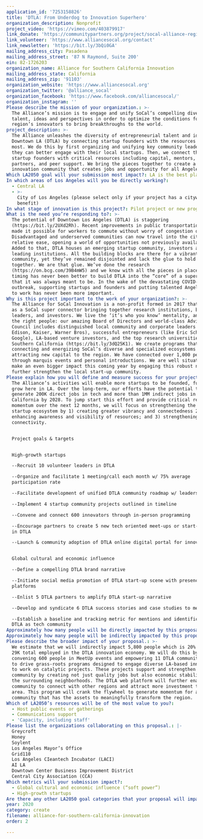 ```yaml
---
application_id: '7253158826'
title: 'DTLA: From Underdog to Innovation Superhero'
organization_description: Nonprofit
project_video: 'https://vimeo.com/403879917'
link_donate: 'https://communitypartners.org/project/socal-alliance-regional-development'
link_volunteer: 'https://www.alliancesocal.org/contact'
link_newsletter: 'https://bit.ly/3bQi0GA'
mailing_address_city: Pasadena
mailing_address_street: '87 N Raymond, Suite 200'
ein: 82-1726203
organization_name: Alliance for Southern California Innovation
mailing_address_state: California
mailing_address_zip: '91103'
organization_website: 'https://www.alliancesocal.org'
organization_twitter: '@alliance_socal'
organization_facebook: 'https://www.facebook.com/alliancesocal/'
organization_instagram: ''
Please describe the mission of your organization.: >-
  The Alliance’s mission is to engage and unify SoCal’s compelling diversity of
  talent, ideas and perspectives in order to optimize the conditions for the
  region’s innovators to bring breakthroughs to the world.
project_description: >-
  The Alliance unleashes the diversity of entrepreneurial talent and ideas in
  Downtown LA (DTLA) by connecting startup founders with the resources they need
  most. We do this by first organizing and unifying key community leaders so
  they can better engage with their local startups. Then, we connect those
  startup founders with critical resources including capital, mentors, corporate
  partners, and peer support. We bring the pieces together to create a stronger
  innovation community that creates jobs and opportunity for all Angelenos.
Which LA2050 goal will your submission most impact?: LA is the best place to CREATE
In which areas of Los Angeles will you be directly working?:
  - Central LA
  - >-
    City of Los Angeles (please select only if your project has a citywide
    benefit)
In what stage of innovation is this project?: Pilot project or new program (testing or implementing a new idea)
What is the need you’re responding to?: >-
  The potential of Downtown Los Angeles (DTLA) is staggering
  (https://bit.ly/2UXd2Rh). Recent improvements in public transportation have
  made it possible for workers to commute without worry of congestion or cost.
  Disadvantaged and underserved communities can now travel into the city with
  relative ease, opening a world of opportunities not previously available.
  Added to that, DTLA houses an emerging startup community, investors and
  leading institutions. All the building blocks are there for a vibrant startup
  community, yet they’ve remained disjointed and lack the glue to hold them
  together. We are that glue. We’ve done the research
  (https://on.bcg.com/39B4mW5) and we know with all the pieces in place, the
  timing has never been better to build DTLA into the “core” of a super city
  that it was always meant to be. In the wake of the devastating COVID-19
  outbreak, supporting startups and founders and putting talented Angelinos back
  to work has never been more important.
Why is this project important to the work of your organization?: >-
  The Alliance for SoCal Innovation is a non-profit formed in 2017 that serves
  as a SoCal super connector bringing together research institutions, business
  leaders, and investors. We live the ‘it’s who you know’ mentality, and we know
  the right people: our amazing Board of Directors and world-class Advisory
  Council includes distinguished local community and corporate leaders (e.g.
  Edison, Kaiser, Warner Bros), successful entrepreneurs (like Eric Schmidt from
  Google), LA-based venture investors, and the top research universities in
  Southern California (https://bit.ly/3dQ25K1). We create programs that focus on
  connecting and energizing SoCal’s diverse and specialized ecosystems while
  attracting new capital to the region. We have connected over 1,000 people
  through marquis events and personal introductions. We are well situated to
  make an even bigger impact this coming year by engaging this robust network to
  further strengthen the local start-up community.
Please explain how you will define and measure success for your project.: >-
  The Alliance’s activities will enable more startups to be founded, funded, and
  grow here in LA. Over the long-term, our efforts have the potential to
  generate 200K direct jobs in tech and more than 1MM indirect jobs in Southern
  California by 2028. To jump start this effort and provide critical regional
  momentum over the next 12 months, we will focus on strengthening the DTLA
  startup ecosystem by 1) creating greater vibrancy and connectedness 2)
  enhancing awareness and visibility of resources; and 3) strengthening regional
  connectivity.


  Project goals & targets


  High-growth startups

  --Recruit 10 volunteer leaders in DTLA

  --Organize and facilitate 1 meeting/call each month w/ 75% average
  participation rate

  --Facilitate development of unified DTLA community roadmap w/ leadership

  --Implement 4 startup community projects outlined in timeline

  --Convene and connect 600 innovators through in-person programming

  --Encourage partners to create 5 new tech oriented meet-ups or start-up series
  in DTLA 

  --Launch & community adoption of DTLA online digital portal for innovators


  Global cultural and economic influence

  --Define a compelling DTLA brand narrative

  --Initiate social media promotion of DTLA start-up scene with presence on 3+
  platforms

  --Enlist 5 DTLA partners to amplify DTLA start-up narrative

  --Develop and syndicate 6 DTLA success stories and case studies to media

  --Establish a baseline and tracking metric for mentions and identification of
  DTLA as tech community
Approximately how many people will be directly impacted by this proposal?: '611'
Approximately how many people will be indirectly impacted by this proposal?: '5800'
Please describe the broader impact of your proposal.: >-
  We estimate that we will indirectly impact 5,800 people which is 20% of the
  29K total employed in the DTLA innovation economy. We will do this by directly
  convening 600 people in MeetUp events and empowering 11 DTLA community leaders
  to drive grass-roots programs designed to engage diverse LA-based innovators
  to work on catalytic projects. These projects support and strengthen the
  community by creating not just quality jobs but also economic stability for
  the surrounding neighborhoods. The DTLA web platform will further enable the
  community to connect with other regions and attract more investment to the
  area. This program will crank the flywheel to generate momentum for a
  community that has the assets to meaningfully transform the region.
Which of LA2050’s resources will be of the most value to you?:
  - Host public events or gatherings
  - Communications support
  - 'Capacity, including staff'
Please list the organizations collaborating on this proposal.: |-
  Greycroft
  Honey
  Soylent
  Los Angeles Mayor’s Office
  Grid110
  Los Angeles CIeantech Incubator (LACI)
  AI LA
  Downtown Center Business Improvement District
  Central City Association (CCA)
Which metrics will your submission impact?:
  - Global cultural and economic influence (“soft power”)
  - High-growth startups
Are there any other LA2050 goal categories that your proposal will impact?: []
year: 2020
category: create
filename: alliance-for-southern-california-innovation
order: 2

---
```

